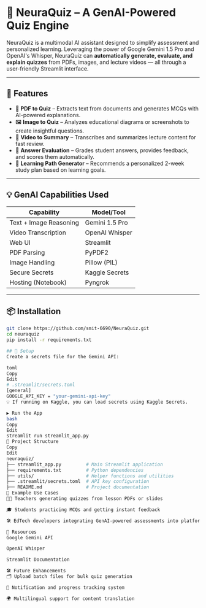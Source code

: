 # 🧠 NeuraQuiz – A GenAI-Powered Quiz Engine

NeuraQuiz is a multimodal AI assistant designed to simplify assessment and personalized learning. Leveraging the power of Google Gemini 1.5 Pro and OpenAI's Whisper, NeuraQuiz can **automatically generate, evaluate, and explain quizzes** from PDFs, images, and lecture videos — all through a user-friendly Streamlit interface.

---

## 🚀 Features

- 📄 **PDF to Quiz** – Extracts text from documents and generates MCQs with AI-powered explanations.
- 🖼️ **Image to Quiz** – Analyzes educational diagrams or screenshots to create insightful questions.
- 🎥 **Video to Summary** – Transcribes and summarizes lecture content for fast review.
- 🧪 **Answer Evaluation** – Grades student answers, provides feedback, and scores them automatically.
- 🎯 **Learning Path Generator** – Recommends a personalized 2-week study plan based on learning goals.

---

## 💡 GenAI Capabilities Used

| Capability             | Model/Tool        |
|------------------------|-------------------|
| Text + Image Reasoning | Gemini 1.5 Pro    |
| Video Transcription    | OpenAI Whisper    |
| Web UI                 | Streamlit         |
| PDF Parsing            | PyPDF2            |
| Image Handling         | Pillow (PIL)      |
| Secure Secrets         | Kaggle Secrets    |
| Hosting (Notebook)     | Pyngrok           |

---

## 📦 Installation

```bash
git clone https://github.com/smit-6690/NeuraQuiz.git
cd neuraquiz
pip install -r requirements.txt

## 🔐 Setup
Create a secrets file for the Gemini API:

toml
Copy
Edit
# .streamlit/secrets.toml
[general]
GOOGLE_API_KEY = "your-gemini-api-key"
💡 If running on Kaggle, you can load secrets using Kaggle Secrets.

▶️ Run the App
bash
Copy
Edit
streamlit run streamlit_app.py
📁 Project Structure
Copy
Edit
neuraquiz/
├── streamlit_app.py         # Main Streamlit application
├── requirements.txt         # Python dependencies
├── utils/                   # Helper functions and utilities
├── .streamlit/secrets.toml  # API key configuration
├── README.md                # Project documentation
🧪 Example Use Cases
👩‍🏫 Teachers generating quizzes from lesson PDFs or slides

🎓 Students practicing MCQs and getting instant feedback

🛠️ EdTech developers integrating GenAI-powered assessments into platforms

📎 Resources
Google Gemini API

OpenAI Whisper

Streamlit Documentation

🛠️ Future Enhancements
🗂️ Upload batch files for bulk quiz generation

🔔 Notification and progress tracking system

🌍 Multilingual support for content translation
